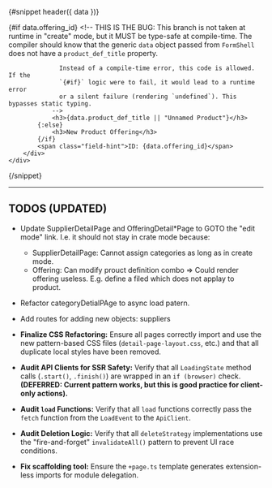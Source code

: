 {#snippet header({ data })}
    <div class="form-header">
        <div>
            {#if data.offering_id}
                <!-- 
                  THIS IS THE BUG:
                  This branch is not taken at runtime in "create" mode, but it
                  MUST be type-safe at compile-time. The compiler should know that
                  the generic `data` object passed from `FormShell` does not have
                  a `product_def_title` property.
                  
                  Instead of a compile-time error, this code is allowed. If the 
                  `{#if}` logic were to fail, it would lead to a runtime error 
                  or a silent failure (rendering `undefined`). This bypasses static typing.
                -->
                <h3>{data.product_def_title || "Unnamed Product"}</h3>
            {:else}
                <h3>New Product Offering</h3>
            {/if}
            <span class="field-hint">ID: {data.offering_id}</span>
        </div>
    </div>
{/snippet}


---

## TODOS (UPDATED)
* Update SupplierDetailPage and OfferingDetail*Page to GOTO the "edit mode" link. I.e. it should not stay in crate mode because:
  * SupplierDetailPage: Cannot assign categories as long as in create mode.
  * Offering: Can modify prouct definition combo => Could render offering useless. E.g. define a filed which does not applay to product. 
* Refactor categoryDetialPAge to async load patern.
* Add routes for adding new objects: suppliers

*   **Finalize CSS Refactoring:** Ensure all pages correctly import and use the new pattern-based CSS files (`detail-page-layout.css`, etc.) and that all duplicate local styles have been removed.
*   **Audit API Clients for SSR Safety:** Verify that all `LoadingState` method calls (`.start()`, `.finish()`) are wrapped in an `if (browser)` check. **(DEFERRED: Current pattern works, but this is good practice for client-only actions).**
*   **Audit `load` Functions:** Verify that all `load` functions correctly pass the `fetch` function from the `LoadEvent` to the `ApiClient`.
*   **Audit Deletion Logic:** Verify that all `deleteStrategy` implementations use the "fire-and-forget" `invalidateAll()` pattern to prevent UI race conditions.
*   **Fix scaffolding tool:** Ensure the `+page.ts` template generates extension-less imports for module delegation.